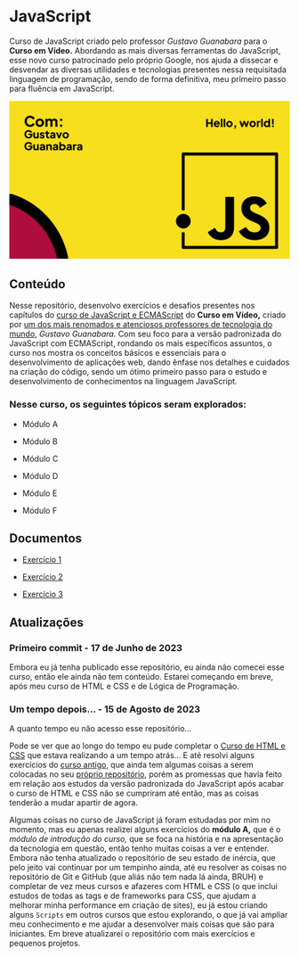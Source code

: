 # JavaScript
 Curso de JavaScript criado pelo professor *Gustavo Guanabara* para o **Curso em Vídeo.** Abordando as mais diversas ferramentas do JavaScript, esse novo curso patrocinado pelo próprio Google, nos ajuda a dissecar e desvendar as diversas utilidades e tecnologias presentes nessa requisitada linguagem de programação, sendo de forma definitiva, meu primeiro passo para fluência em JavaScript.

![Curso de JavaScript com Gustavo Guanabara](Imagens/JS%20design.png)

## Conteúdo

 Nesse repositório, desenvolvo exercícios e desafios presentes nos capítulos do <a href="https://www.youtube.com/watch?v=1-w1RfGIov4&list=PLHz_AreHm4dlsK3Nr9GVvXCbpQyHQl1o1" target="_blank" rel="noopener noreferrer">curso de JavaScript e ECMAScript</a> do **Curso em Vídeo,** criado por <a href="https://www.cursoemvideo.com/blog/dicas/professor-gustavo-guanabara-conquista-o-1o-lugar-no-github/" target="_blank" rel="noopener noreferrer">um dos mais renomados e atenciosos professores de tecnologia do mundo</a>, *Gustavo Guanabara.* Com seu foco para a versão padronizada do JavaScript com ECMAScript, rondando os mais específicos assuntos, o curso nos mostra os conceitos básicos e essenciais para o desenvolvimento de aplicações web, dando ênfase nos detalhes e cuidados na criação do código, sendo um ótimo primeiro passo para o estudo e desenvolvimento de conhecimentos na linguagem JavaScript.

 ### Nesse curso, os seguintes tópicos seram explorados:

- Módulo A

- Módulo B

- Módulo C

- Módulo D

- Módulo E

- Módulo F

## Documentos

- <a href="exercicios/ex001.html" target="_blank" rel="noopener noreferrer">Exercício 1</a>

- <a href="exercicios/ex002.html" target="_blank" rel="noopener noreferrer">Exercício 2</a>

- <a href="exercicios/ex003.html" target="_blank" rel="noopener noreferrer">Exercício 3</a>

## Atualizações

### Primeiro commit - 17 de Junho de 2023

 Embora eu já tenha publicado esse repositório, eu ainda não comecei esse curso, então ele ainda não tem conteúdo. Estarei começando em breve, após meu curso de HTML e CSS e de Lógica de Programação.

 ### Um tempo depois... - 15 de Agosto de 2023

 A quanto tempo eu não acesso esse repositório...

 Pode se ver que ao longo do tempo eu pude completar o [Curso de HTML e CSS](https://github.com/LucsasL/HTML5-CSS3-PTBR) que estava realizando a um tempo atrás... E até resolvi alguns exercícios do [curso antigo,](https://youtube.com/@/cursoemvideo/) que ainda tem algumas coisas a serem colocadas no seu [próprio repositório](https://github.com/LucsasL/HTML5-CSS3-PTBR#html---curso-de-2013), porém as promessas que havia feito em relação aos estudos da versão padronizada do JavaScript após acabar o curso de HTML e CSS não se cumpriram até então, mas as coisas tenderão a mudar apartir de agora.

 Algumas coisas no curso de JavaScript já foram estudadas por mim no momento, mas eu apenas realizei alguns exercícios do **módulo A,** que é o *módulo de introdução do curso,* que se foca na história e na apresentação da tecnologia em questão, então tenho muitas coisas a ver e entender. Embora não tenha atualizado o repositório de seu estado de inércia, que pelo jeito vai continuar por um tempinho ainda, até eu resolver as coisas no repositório de Git e GitHub (que aliás não tem nada lá ainda, BRUH) e completar de vez meus cursos e afazeres com HTML e CSS (o que inclui estudos de todas as tags e de frameworks para CSS, que ajudam a melhorar minha performance em criação de sites), eu já estou criando alguns `Scripts` em outros cursos que estou explorando, o que já vai ampliar meu conhecimento e me ajudar a desenvolver mais coisas que são para iniciantes. Em breve atualizarei o repositório com mais exercícios e pequenos projetos.